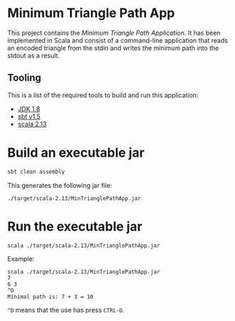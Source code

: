 # Minimum Triangle Path App

This project contains the _Minimum Triangle Path Application_. It has 
been implemented in Scala and consist of a command-line application that 
reads an encoded triangle from the stdin and writes the minimum path into 
the stdout as a result.

## Tooling

This is a list of the required tools to build and run this application:

 - [JDK 1.8](https://adoptopenjdk.net/?variant=openjdk8&jvmVariant=hotspot)
 - [sbt v1.5](https://www.scala-sbt.org/)
 - [scala 2.13](https://scala-lang.org/download/2.13.0.html)

# Build an executable jar

```sh 
sbt clean assembly
```

This generates the following jar file:

```
./target/scala-2.13/MinTrianglePathApp.jar
```


# Run the executable jar

```shell
scala ./target/scala-2.13/MinTrianglePathApp.jar
```



Example:

```
scala ./target/scala-2.13/MinTrianglePathApp.jar
7
6 3
^D
Minimal path is: 7 + 3 = 10
```

`^D` means that the use has press `CTRL-D`.
